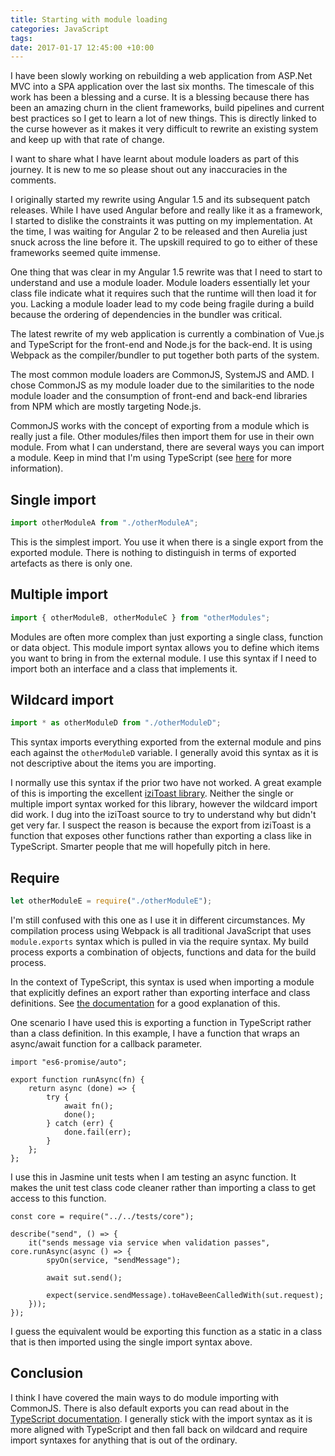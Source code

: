 ```yaml
---
title: Starting with module loading
categories: JavaScript
tags: 
date: 2017-01-17 12:45:00 +10:00
---
```


I have been slowly working on rebuilding a web application from ASP.Net MVC into a SPA application over the last six months. The timescale of this work has been a blessing and a curse. It is a blessing because there has been an amazing churn in the client frameworks, build pipelines and current best practices so I get to learn a lot of new things. This is directly linked to the curse however as it makes it very difficult to rewrite an existing system and keep up with that rate of change.

I want to share what I have learnt about module loaders as part of this journey. It is new to me so please shout out any inaccuracies in the comments.

<!--more-->

I originally started my rewrite using Angular 1.5 and its subsequent patch releases. While I have used Angular before and really like it as a framework, I started to dislike the constraints it was putting on my implementation. At the time, I was waiting for Angular 2 to be released and then Aurelia just snuck across the line before it. The upskill required to go to either of these frameworks seemed quite immense.

One thing that was clear in my Angular 1.5 rewrite was that I need to start to understand and use a module loader. Module loaders essentially let your class file indicate what it requires such that the runtime will then load it for you. Lacking a module loader lead to my code being fragile during a build because the ordering of dependencies in the bundler was critical.

The latest rewrite of my web application is currently a combination of Vue.js and TypeScript for the front-end and Node.js for the back-end. It is using Webpack as the compiler/bundler to put together both parts of the system. 

The most common module loaders are CommonJS, SystemJS and AMD. I chose CommonJS as my module loader due to the similarities to the node module loader and the consumption of front-end and back-end libraries from NPM which are mostly targeting Node.js.

CommonJS works with the concept of exporting from a module which is really just a file. Other modules/files then import them for use in their own module. From what I can understand, there are several ways you can import a module. Keep in mind that I'm using TypeScript (see [here][0] for more information).

## Single import
```javascript
import otherModuleA from "./otherModuleA";
```

This is the simplest import. You use it when there is a single export from the exported module. There is nothing to distinguish in terms of exported artefacts as there is only one.

## Multiple import
```javascript
import { otherModuleB, otherModuleC } from "otherModules";
```

Modules are often more complex than just exporting a single class, function or data object. This module import syntax allows you to define which items you want to bring in from the external module. I use this syntax if I need to import both an interface and a class that implements it.

## Wildcard import
```javascript
import * as otherModuleD from "./otherModuleD";
```

This syntax imports everything exported from the external module and pins each against the ```otherModuleD``` variable. I generally avoid this syntax as it is not descriptive about the items you are importing.

I normally use this syntax if the prior two have not worked. A great example of this is importing the excellent [iziToast library][1]. Neither the single or multiple import syntax worked for this library, however the wildcard import did work. I dug into the iziToast source to try to understand why but didn't get very far. I suspect the reason is because the export from iziToast is a function that exposes other functions rather than exporting a class like in TypeScript. Smarter people that me will hopefully pitch in here.

## Require
```javascript
let otherModuleE = require("./otherModuleE");
```

I'm still confused with this one as I use it in different circumstances. My compilation process using Webpack is all traditional JavaScript that uses ```module.exports``` syntax which is pulled in via the require syntax. My build process exports a combination of objects, functions and data for the build process.

In the context of TypeScript, this syntax is used when importing a module that explicitly defines an export rather than exporting interface and class definitions. See [the documentation][2] for a good explanation of this.

One scenario I have used this is exporting a function in TypeScript rather than a class definition. In this example, I have a function that wraps an async/await function for a callback parameter.

```
import "es6-promise/auto";

export function runAsync(fn) {
    return async (done) => {
        try {
            await fn();
            done();
        } catch (err) {
            done.fail(err);
        }
    };
};
```

I use this in Jasmine unit tests when I am testing an async function. It makes the unit test class code cleaner rather than importing a class to get access to this function. 

```
const core = require("../../tests/core");

describe("send", () => {
    it("sends message via service when validation passes", core.runAsync(async () => {
        spyOn(service, "sendMessage");

        await sut.send();

        expect(service.sendMessage).toHaveBeenCalledWith(sut.request);
    }));
});
```

I guess the equivalent would be exporting this function as a static in a class that is then imported using the single import syntax above.

## Conclusion
I think I have covered the main ways to do module importing with CommonJS. There is also default exports you can read about in the [TypeScript documentation][3]. I generally stick with the import syntax as it is more aligned with TypeScript and then fall back on wildcard and require import syntaxes for anything that is out of the ordinary.

[0]: https://www.typescriptlang.org/docs/handbook/modules.html
[1]: http://izitoast.marcelodolce.com/
[2]: https://www.typescriptlang.org/docs/handbook/modules.html#export--and-import--require
[3]: https://www.typescriptlang.org/docs/handbook/modules.html#default-exports